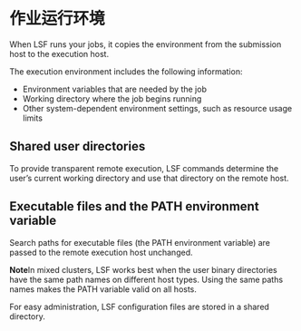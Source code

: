 # 作业运行环境

When LSF runs your jobs, it copies the environment from the submission host to the execution host.

The execution environment includes the following information:

- Environment variables that are needed by the job
- Working directory where the job begins running
- Other system-dependent environment settings, such as resource usage limits

## Shared user directories

To provide transparent remote execution, LSF commands determine the user’s current working directory and use that directory on the remote host.

## Executable files and the PATH environment variable

Search paths for executable files (the PATH environment variable) are passed to the remote execution host unchanged.

**Note**In mixed clusters, LSF works best when the user binary directories have the same path names on different host types. Using the same paths names makes the PATH variable valid on all hosts.

For easy administration, LSF configuration files are stored in a shared directory.